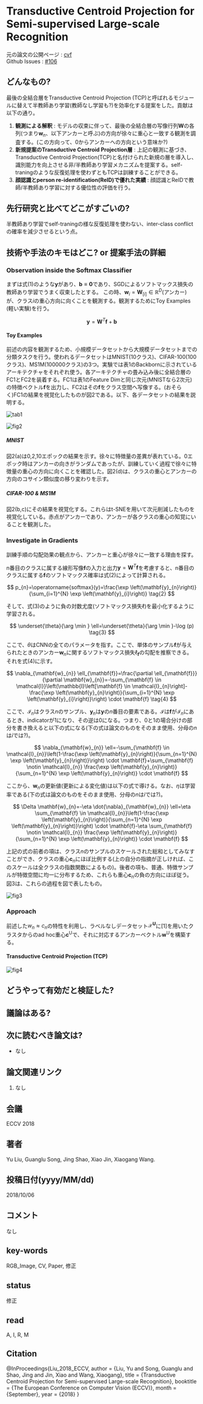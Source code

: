 # Transductive Centroid Projection for Semi-supervised Large-scale Recognition

元の論文の公開ページ : [cvf](http://openaccess.thecvf.com/content_ECCV_2018/html/Yu_Liu_Transductive_Centroid_Projection_ECCV_2018_paper.html)  
Github Issues : [#106](https://github.com/Obarads/obarads.github.io/issues/106)

## どんなもの?
最後の全結合層をTransductive Centroid Projection (TCP)と呼ばれるモジュールに替えて半教師あり学習(教師なし学習も?)を効率化する提案をした。貢献は以下の通り。

1. **観測による解釈** : モデルの収束に伴って、最後の全結合層の写像行列$\mathbf{W}$の各列(つまり$\mathbf{w}_ n$、以下アンカーと呼ぶ)の方向が徐々に重心と一致する観測を調査する。(この方向って、0からアンカーへの方向という意味か?)
2. **新規提案のTransductive Centroid Projection層** : 上記の観測に基づき、Transductive Centroid Projection(TCP)と名付けられた新規の層を導入し、識別能力を向上させる非/半教師あり学習メカニズムを提案する。self-traningのような反復処理を使わずともTCPは訓練することができる。
3. **顔認識とperson re-identification(ReID)で優れた実績** : 顔認識とReIDで教師/半教師あり学習に対する優位性の評価を行う。

## 先行研究と比べてどこがすごいの?
半教師あり学習でself-traningの様な反復処理を使わない、inter-class conflictの確率を減少させるという点。

## 技術や手法のキモはどこ? or 提案手法の詳細
### Observation inside the Softmax Classifier
まずは式(1)のような$\mathbf{y}$があり、$\mathbf{b} \equiv \mathbf{0}$であり、SGDによるソフトマックス損失の教師あり学習でうまく収束したとする。
この時、$\mathbf{w}_ {i}=\mathbf{W}_ {[i] } \in \mathbb{R}^{D}$(アンカー)が、クラス$i$の重心方向に向くことを観測する。観測するためにToy Examples (軽い実験)を行う。

$$
\mathbf{y}=\mathbf{W}^{T} \mathbf{f}+\mathbf{b} \tag{1}
$$

#### Toy Examples
前述の内容を観測するため、小規模データセットから大規模データセットまでの分類タスクを行う。使われるデータセットはMNIST(10クラス)、CIFAR-100(100クラス)、MS1M(100000クラス)の3つ。実験では表1のBackbornに示されているアーキテクチャをそれぞれ使う。各アーキテクチャの畳み込み後に全結合層のFC1とFC2を装着する。FC1は表1のFeature Dimと同じ次元(MNISTなら2次元)の特徴ベクトル$\mathbf{f}$を出力し、FC2はその$\mathbf{f}$をクラス空間へ写像する。(おそらく)FC1の結果を視覚化したものが図2である。以下、各データセットの結果を説明する。

![tab1](img/TCPfSLR/tab1.png)

![fig2](img/TCPfSLR/fig2.png)

##### MNIST
図2(a)は0,2,10エポックの結果を示す。徐々に特徴量の差異が表れている。0エポック時はアンカーの向きがランダムであったが、訓練していく過程で徐々に特徴量の重心の方向に向くことを確認した。図2(d)は、クラスの重心とアンカーの方向のコサイン類似度の移り変わりを示す。

##### CIFAR-100 & MS1M
図2(b,c)にその結果を視覚化する。これらはt-SNEを用いて次元削減したものを視覚化している。赤点がアンカーであり、アンカーが各クラスの重心の知覚にいることを観測した。

### Investigate in Gradients
訓練手順の勾配効果の観点から、アンカーと重心が徐々に一致する理由を探す。

n番目のクラスに属する線形写像$\mathbf{f}$の入力と出力$\mathbf{y}=\mathbf{W}^{T} \mathbf{f}$を考慮すると、n番目のクラスに属する$\mathbf{f}$のソフトマックス確率は式(2)によって計算される。

$$
p_{n}=\operatorname{softmax}(y)=\frac{\exp \left(\mathbf{y}_{n}\right)}{\sum_{i=1}^{N} \exp \left(\mathbf{y}_{i}\right)} \tag{2}
$$

そして、式(3)のように負の対数尤度(ソフトマックス損失$\ell$)を最小化するように学習される。

$$
\underset{\theta}{\arg \min } \ell=\underset{\theta}{\arg \min }-\log (p) \tag{3}
$$

ここで、$\theta$はCNNの全てのパラメータを指す。ここで、単体のサンプル$\mathbf{f}$が与えられたときのアンカー$\mathbf{w}_ n$に関するソフトマックス損失$\ell_ \mathbf{f}$の勾配を推察できる。それを式(4)に示す。

$$
\nabla_{\mathbf{w}_{n}} \ell_{\mathbf{f}}=\frac{\partial \ell_{\mathbf{f}}}{\partial \mathbf{w}_{n}}=-\sum_{\mathbf{f} \in \mathcal{I}}\left(\mathbb{I}\left[\mathbf{f} \in \mathcal{I}_{n}\right]-\frac{\exp \left(\mathbf{y}_{n}\right)}{\sum_{i=1}^{N} \exp \left(\mathbf{y}_{i}\right)}\right) \cdot \mathbf{f} \tag{4}
$$

ここで、$\mathcal{I}_ n$はクラス$n$のサンプル、$\mathbf{y}_ {n}$は$\mathbf{y}$の$n$番目の要素である。$\mathcal{I}$は$\mathbf{f}$が$\mathcal{I}_ {n}$にあるとき、indicatorが1になり、その逆は0になる。つまり、0と1の場合分けの部分を書き換えると以下の式になる(下の式は論文のものをそのまま使用、分母の$n$は$i$では?)。

$$
\nabla_{\mathbf{w}_{n}} \ell=-\sum_{\mathbf{f} \in \mathcal{I}_{n}}\left(1-\frac{\exp \left(\mathbf{y}_{n}\right)}{\sum_{n=1}^{N} \exp \left(\mathbf{y}_{n}\right)}\right) \cdot \mathbf{f}+\sum_{\mathbf{f} \notin \mathcal{I}_{n}} \frac{\exp \left(\mathbf{y}_{n}\right)}{\sum_{n=1}^{N} \exp \left(\mathbf{y}_{n}\right)} \cdot \mathbf{f}
$$

ここから、$\mathbf{w}_ n$の更新値(更新による変化値)は以下の式で導ける。なお、$\eta$は学習率である(下の式は論文のものをそのまま使用、分母の$n$は$i$では?)。

$$
\Delta \mathbf{w}_{n}=-\eta \dot{\nabla}_{\mathbf{w}_{n}} \ell=\eta \sum_{\mathbf{f} \in \mathcal{I}_{n}}\left(1-\frac{\exp \left(\mathbf{y}_{n}\right)}{\sum_{n=1}^{N} \exp \left(\mathbf{y}_{n}\right)}\right) \cdot \mathbf{f}-\eta \sum_{\mathbf{f} \notin \mathcal{I}_{n}} \frac{\exp \left(\mathbf{y}_{n}\right)}{\sum_{n=1}^{N} \exp \left(\mathbf{y}_{n}\right)} \cdot \mathbf{f}
$$

上記の式の前者の項は、クラス$n$のサンプルのスケールされた総和としてみなすことができ、クラスの重心$\mathbf{c}_ n$にほぼ比例する(上の自分の指摘が正しければ、このスケールは全クラスの指数関数によるもの)。後者の項も、普通、特徴サンプルが特徴空間に均一に分布するため、これらも重心$\mathbf{c}_ n$の負の方向にほぼ従う。図3は、これらの過程を図で表したもの。

![fig3](img/TCPfSLR/fig3.png)

### Approach
前述した$w_ {n} \approx c_ {n}$の特性を利用し、ラベルなしデータセット$\mathcal{X}^\mathbf{U}$に[1]を用いたクラスタからのad hoc重心$\mathbf{c}^{\mathrm{U}}$で、それに対応するアンカーベクトル$\mathbf{w}^{\mathrm{U} }$を構築する。

#### Transductive Centroid Projection (TCP)


![fig4](img/TCPfSLR/fig4.png)

## どうやって有効だと検証した?

## 議論はある?

## 次に読むべき論文は?
- なし

## 論文関連リンク
1. なし

## 会議
ECCV 2018

## 著者
Yu Liu, Guanglu Song, Jing Shao, Xiao Jin, Xiaogang Wang.

## 投稿日付(yyyy/MM/dd)
2018/10/06

## コメント
なし

## key-words
RGB_Image, CV, Paper, 修正

## status
修正

## read
A, I, R, M

## Citation
@InProceedings{Liu_2018_ECCV,
author = {Liu, Yu and Song, Guanglu and Shao, Jing and Jin, Xiao and Wang, Xiaogang},
title = {Transductive Centroid Projection for Semi-supervised Large-scale Recognition},
booktitle = {The European Conference on Computer Vision (ECCV)},
month = {September},
year = {2018}
}